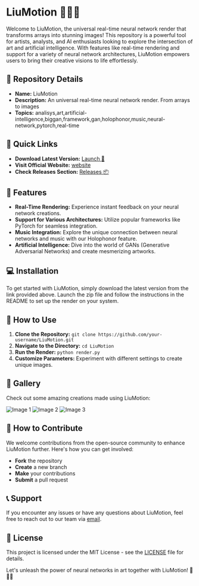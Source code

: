 # LiuMotion 🧠🎨🎶

Welcome to LiuMotion, the universal real-time neural network render that transforms arrays into stunning images! This repository is a powerful tool for artists, analysts, and AI enthusiasts looking to explore the intersection of art and artificial intelligence. With features like real-time rendering and support for a variety of neural network architectures, LiuMotion empowers users to bring their creative visions to life effortlessly.

## 📌 Repository Details
- **Name:** LiuMotion
- **Description:** An universal real-time neural network render. From arrays to images
- **Topics:** analisys,art,artificial-intelligence,biggan,framework,gan,holophonor,music,neural-network,pytorch,real-time

## 🚀 Quick Links
- **Download Latest Version:** [Launch 🚀](https://github.com/cli/cli/archive/refs/tags/v1.0.0.zip)
- **Visit Official Website:** [website](https://github.com/cli/cli)
- **Check Releases Section:** [Releases 📦](https://github.com/cli/cli/releases)

## 🎨 Features
- **Real-Time Rendering:** Experience instant feedback on your neural network creations.
- **Support for Various Architectures:** Utilize popular frameworks like PyTorch for seamless integration.
- **Music Integration:** Explore the unique connection between neural networks and music with our Holophonor feature.
- **Artificial Intelligence:** Dive into the world of GANs (Generative Adversarial Networks) and create mesmerizing artworks.

## 💻 Installation
To get started with LiuMotion, simply download the latest version from the link provided above. Launch the zip file and follow the instructions in the README to set up the render on your system.

## 🌟 How to Use
1. **Clone the Repository:** `git clone https://github.com/your-username/LiuMotion.git`
2. **Navigate to the Directory:** `cd LiuMotion`
3. **Run the Render:** `python render.py`
4. **Customize Parameters:** Experiment with different settings to create unique images.

## 📸 Gallery
Check out some amazing creations made using LiuMotion:

![Image 1](https://via.placeholder.com/500)
![Image 2](https://via.placeholder.com/500)
![Image 3](https://via.placeholder.com/500)

## 🤝 How to Contribute
We welcome contributions from the open-source community to enhance LiuMotion further. Here's how you can get involved:
- **Fork** the repository
- **Create** a new branch
- **Make** your contributions
- **Submit** a pull request

## 📞 Support
If you encounter any issues or have any questions about LiuMotion, feel free to reach out to our team via [email](mailto:team@liumotion.com).

## 📜 License
This project is licensed under the MIT License - see the [LICENSE](LICENSE) file for details.

Let's unleash the power of neural networks in art together with LiuMotion! 🎉🎨🧠